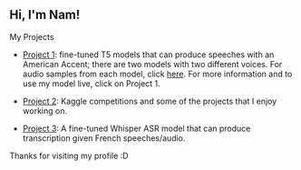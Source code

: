 ## Hi, I'm Nam! 

My Projects

- [Project 1](https://github.com/bnam2103/T5-Text-to-Speech-US-English): fine-tuned T5 models that can produce speeches with an American Accent; there are two models with two different voices. For audio samples from each model, click [here](https://bnam2103.github.io/tts_t5/). For more information and to use my model live, click on Project 1.

- [Project 2](https://github.com/bnam2103/Kaggle_competitions): Kaggle competitions and some of the projects that I enjoy working on.

- [Project 3](https://huggingface.co/nambn0321/ASR_french_3): A fine-tuned Whisper ASR model that can produce transcription given French speeches/audio. 

Thanks for visiting my profile :D
